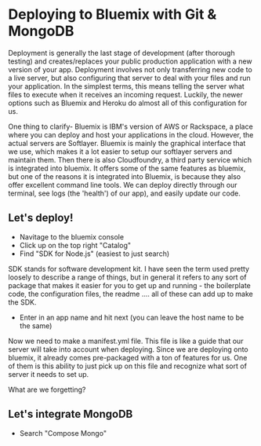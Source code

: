 # Deploying to Bluemix with Git & MongoDB

Deployment is generally the last stage of development (after thorough testing) and creates/replaces your public production application with a new version of your app. Deployment involves not only transferring new code to a live server, but also configuring that server to deal with your files and run your application. In the simplest terms, this means telling the server what files to execute when it receives an incoming request. Luckily, the newer options such as Bluemix and Heroku do almost all of this configuration for us. 

One thing to clarify- Bluemix is IBM's version of AWS or Rackspace, a place where you can deploy and host your applications in the cloud. However, the actual servers are Softlayer. Bluemix is mainly the graphical interface that we use, which makes it a lot easier to setup our softlayer servers and maintain them. Then there is also Cloudfoundry, a third party service which is integrated into bluemix. It offers some of the same features as bluemix, but one of the reasons it is integrated into Bluemix, is because they also offer excellent command line tools. We can deploy directly through our terminal, see logs (the 'health') of our app), and easily update our code.


## Let's deploy!

- Navitage to the bluemix console
- Click up on the top right "Catalog"
- Find "SDK for Node.js" (easiest to just search)

SDK stands for software development kit. I have seen the term used pretty loosely to describe a range of things, but in general it refers to any sort of package that makes it easier for you to get up and running - the boilerplate code, the configuration files, the readme .... all of these can add up to make the SDK. 

- Enter in an app name and hit next (you can leave the host name to be the same)


Now we need to make a manifest.yml file. This file is like a guide that our server will take into account when deploying. Since we are deploying onto bluemix, it already comes pre-packaged with a ton of features for us. One of them is this ability to just pick up on this file and recognize what sort of server it needs to set up. 

What are we forgetting? 

## Let's integrate MongoDB

- Search "Compose Mongo"
